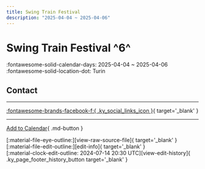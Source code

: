 ```yaml
---
title: Swing Train Festival
description: "2025-04-04 ~ 2025-04-06"
---
```


# Swing Train Festival ^6^

:fontawesome-solid-calendar-days: 2025-04-04 ~ 2025-04-06  
:fontawesome-solid-location-dot: Turin  

## Contact


---

 [:fontawesome-brands-facebook-f:{ .ky_social_links_icon }](https://www.facebook.com/events/1119193552744439){ target='_blank' }

---

[Add to Calendar](https://swing.news/ics/en/2025/it/swing-train-festival-2025.ics){ .md-button }

<div class="ky_page_footer" markdown>
<div class="ky_page_footer_trailing" markdown="span">
[:material-file-eye-outline:][view-raw-source-file]{ target='_blank' }
[:material-file-edit-outline:][edit-info]{ target='_blank' }
</div>
<div class="ky_page_footer_leading" markdown="span">
[:material-clock-edit-outline: 2024-07-14 20:30 UTC][view-edit-history]{ .ky_page_footer_history_button target='_blank' }
</div>
</div>

[view-raw-source-file]: https://github.com/swingdance/events/blob/main/2025/it/swing-train-festival-2025.json "View Raw Source File"
[edit-info]: https://github.com/swingdance/events/issues/new?assignees=&labels=update+event&projects=&template=03-update_entity.yml&title=%5B2025%2Fit%5D%20Swing%20Train%20Festival&region=it&year=2025&id=swing-train-festival-2025&name=Swing%20Train%20Festival&org_id= "Edit Info"

[view-edit-history]: https://github.com/swingdance/events/commits/main/2025/it/swing-train-festival-2025.json "View Edit History"

